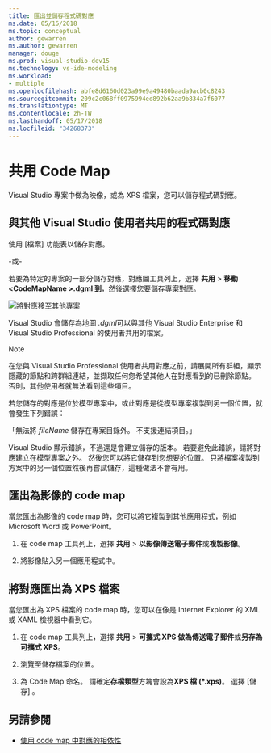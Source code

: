 ```yaml
---
title: 匯出並儲存程式碼對應
ms.date: 05/16/2018
ms.topic: conceptual
author: gewarren
ms.author: gewarren
manager: douge
ms.prod: visual-studio-dev15
ms.technology: vs-ide-modeling
ms.workload:
- multiple
ms.openlocfilehash: abfe8d6160d023a99e9a49480baada9acb0c8243
ms.sourcegitcommit: 209c2c068ff0975994ed892b62aa9b834a7f6077
ms.translationtype: MT
ms.contentlocale: zh-TW
ms.lasthandoff: 05/17/2018
ms.locfileid: "34268373"
---
```

# <a name="share-code-maps"></a>共用 Code Map

Visual Studio 專案中做為映像，或為 XPS 檔案，您可以儲存程式碼對應。

## <a name="share-a-code-map-with-other-visual-studio-users"></a>與其他 Visual Studio 使用者共用的程式碼對應

使用 [檔案]  功能表以儲存對應。

-或-

若要為特定的專案的一部分儲存對應，對應圖工具列上，選擇 **共用** > **移動\<CodeMapName >.dgml 到**，然後選擇您要儲存專案對應。

![將對應移至其他專案](../modeling/media/codemapsmovemapmenu.png)

Visual Studio 會儲存為地圖 *.dgml*可以與其他 Visual Studio Enterprise 和 Visual Studio Professional 的使用者共用的檔案。

> [!NOTE]
> 在您與 Visual Studio Professional 使用者共用對應之前，請展開所有群組，顯示隱藏的節點和跨群組連結，並擷取任何您希望其他人在對應看到的已刪除節點。 否則，其他使用者就無法看到這些項目。
>
> 若您儲存的對應是位於模型專案中，或此對應是從模型專案複製到另一個位置，就會發生下列錯誤：
>
> 「無法將 *fileName* 儲存在專案目錄外。 不支援連結項目。」
>
> Visual Studio 顯示錯誤，不過還是會建立儲存的版本。 若要避免此錯誤，請將對應建立在模型專案之外。 然後您可以將它儲存到您想要的位置。 只將檔案複製到方案中的另一個位置然後再嘗試儲存，這種做法不會有用。

## <a name="export-a-code-map-as-an-image"></a>匯出為影像的 code map

當您匯出為影像的 code map 時，您可以將它複製到其他應用程式，例如 Microsoft Word 或 PowerPoint。

1. 在 code map 工具列上，選擇 **共用** > **以影像傳送電子郵件**或**複製影像**。

2. 將影像貼入另一個應用程式中。

## <a name="export-the-map-as-an-xps-file"></a>將對應匯出為 XPS 檔案

當您匯出為 XPS 檔案的 code map 時，您可以在像是 Internet Explorer 的 XML 或 XAML 檢視器中看到它。

1. 在 code map 工具列上，選擇 **共用** > **可攜式 XPS 做為傳送電子郵件**或**另存為可攜式 XPS**。

2. 瀏覽至儲存檔案的位置。

3. 為 Code Map 命名。 請確定**存檔類型**方塊會設為**XPS 檔 (\*.xps)**。 選擇 [儲存] 。

## <a name="see-also"></a>另請參閱

- [使用 code map 中對應的相依性](../modeling/map-dependencies-across-your-solutions.md)